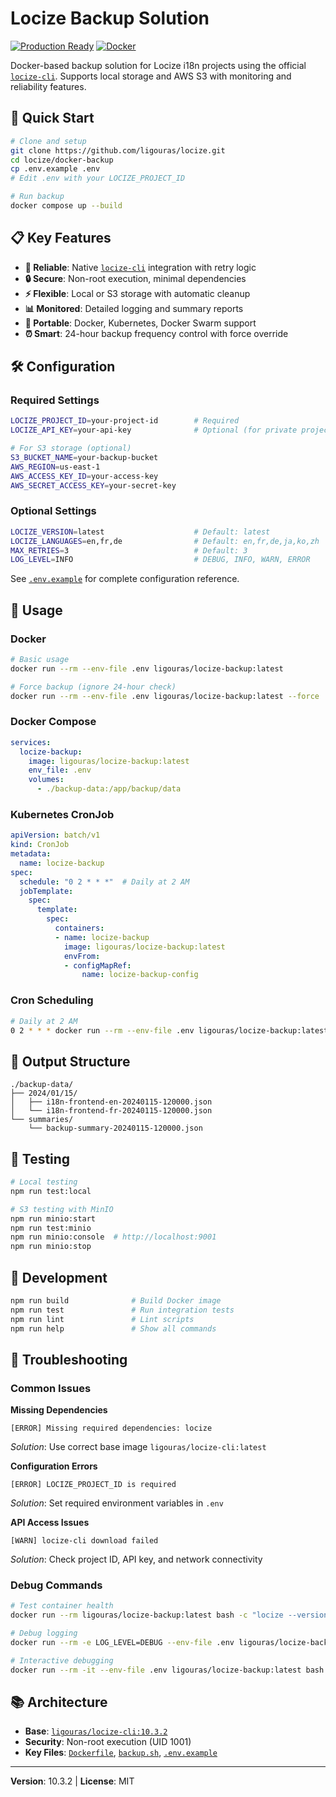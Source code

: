 # Locize Backup Solution

[![Production Ready](https://img.shields.io/badge/status-production%20ready-green.svg)](https://github.com/ligouras/locize/tree/main/docker-backup)
[![Docker](https://img.shields.io/badge/docker-supported-blue.svg)](Dockerfile)

Docker-based backup solution for Locize i18n projects using the official [`locize-cli`](https://github.com/locize/locize-cli). Supports local storage and AWS S3 with monitoring and reliability features.

## 🚀 Quick Start

```bash
# Clone and setup
git clone https://github.com/ligouras/locize.git
cd locize/docker-backup
cp .env.example .env
# Edit .env with your LOCIZE_PROJECT_ID

# Run backup
docker compose up --build
```

## 📋 Key Features

- **🔧 Reliable**: Native [`locize-cli`](backup.sh) integration with retry logic
- **🔒 Secure**: Non-root execution, minimal dependencies
- **⚡ Flexible**: Local or S3 storage with automatic cleanup
- **📊 Monitored**: Detailed logging and summary reports
- **🐳 Portable**: Docker, Kubernetes, Docker Swarm support
- **⏰ Smart**: 24-hour backup frequency control with force override

## 🛠️ Configuration

### Required Settings
```bash
LOCIZE_PROJECT_ID=your-project-id        # Required
LOCIZE_API_KEY=your-api-key              # Optional (for private projects)

# For S3 storage (optional)
S3_BUCKET_NAME=your-backup-bucket
AWS_REGION=us-east-1
AWS_ACCESS_KEY_ID=your-access-key
AWS_SECRET_ACCESS_KEY=your-secret-key
```

### Optional Settings
```bash
LOCIZE_VERSION=latest                    # Default: latest
LOCIZE_LANGUAGES=en,fr,de                # Default: en,fr,de,ja,ko,zh
MAX_RETRIES=3                            # Default: 3
LOG_LEVEL=INFO                           # DEBUG, INFO, WARN, ERROR
```

See [`.env.example`](.env.example) for complete configuration reference.

## 📖 Usage

### Docker
```bash
# Basic usage
docker run --rm --env-file .env ligouras/locize-backup:latest

# Force backup (ignore 24-hour check)
docker run --rm --env-file .env ligouras/locize-backup:latest --force
```

### Docker Compose
```yaml
services:
  locize-backup:
    image: ligouras/locize-backup:latest
    env_file: .env
    volumes:
      - ./backup-data:/app/backup/data
```

### Kubernetes CronJob
```yaml
apiVersion: batch/v1
kind: CronJob
metadata:
  name: locize-backup
spec:
  schedule: "0 2 * * *"  # Daily at 2 AM
  jobTemplate:
    spec:
      template:
        spec:
          containers:
          - name: locize-backup
            image: ligouras/locize-backup:latest
            envFrom:
            - configMapRef:
                name: locize-backup-config
```

### Cron Scheduling
```bash
# Daily at 2 AM
0 2 * * * docker run --rm --env-file .env ligouras/locize-backup:latest
```

## 📁 Output Structure

```
./backup-data/
├── 2024/01/15/
│   ├── i18n-frontend-en-20240115-120000.json
│   └── i18n-frontend-fr-20240115-120000.json
└── summaries/
    └── backup-summary-20240115-120000.json
```

## 🧪 Testing

```bash
# Local testing
npm run test:local

# S3 testing with MinIO
npm run minio:start
npm run test:minio
npm run minio:console  # http://localhost:9001
npm run minio:stop
```

## 🔧 Development

```bash
npm run build              # Build Docker image
npm run test               # Run integration tests
npm run lint               # Lint scripts
npm run help               # Show all commands
```

## 🐛 Troubleshooting

### Common Issues

**Missing Dependencies**
```
[ERROR] Missing required dependencies: locize
```
*Solution*: Use correct base image `ligouras/locize-cli:latest`

**Configuration Errors**
```
[ERROR] LOCIZE_PROJECT_ID is required
```
*Solution*: Set required environment variables in `.env`

**API Access Issues**
```
[WARN] locize-cli download failed
```
*Solution*: Check project ID, API key, and network connectivity

### Debug Commands
```bash
# Test container health
docker run --rm ligouras/locize-backup:latest bash -c "locize --version"

# Debug logging
docker run --rm -e LOG_LEVEL=DEBUG --env-file .env ligouras/locize-backup:latest

# Interactive debugging
docker run --rm -it --env-file .env ligouras/locize-backup:latest bash
```

## 📚 Architecture

- **Base**: [`ligouras/locize-cli:10.3.2`](https://hub.docker.com/r/ligouras/locize-cli)
- **Security**: Non-root execution (UID 1001)
- **Key Files**: [`Dockerfile`](Dockerfile), [`backup.sh`](backup.sh), [`.env.example`](.env.example)

---

**Version**: 10.3.2 | **License**: MIT